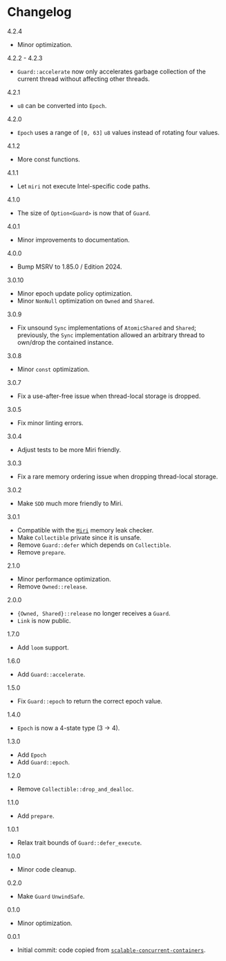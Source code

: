 # Changelog

4.2.4

* Minor optimization.

4.2.2 - 4.2.3

* `Guard::accelerate` now only accelerates garbage collection of the current thread without affecting other threads.

4.2.1

* `u8` can be converted into `Epoch`.

4.2.0

* `Epoch` uses a range of `[0, 63]` `u8` values instead of rotating four values.

4.1.2

* More const functions.

4.1.1

* Let `miri` not execute Intel-specific code paths.

4.1.0

* The size of `Option<Guard>` is now that of `Guard`.

4.0.1

* Minor improvements to documentation.

4.0.0

* Bump MSRV to 1.85.0 / Edition 2024.

3.0.10

* Minor epoch update policy optimization.
* Minor `NonNull` optimization on `Owned` and `Shared`.

3.0.9

* Fix unsound `Sync` implementations of `AtomicShared` and `Shared`; previously, the `Sync` implementation allowed an arbitrary thread to own/drop the contained instance.

3.0.8

* Minor `const` optimization.

3.0.7

* Fix a use-after-free issue when thread-local storage is dropped.

3.0.5

* Fix minor linting errors.

3.0.4

* Adjust tests to be more Miri friendly.

3.0.3

* Fix a rare memory ordering issue when dropping thread-local storage.

3.0.2

* Make `SDD` much more friendly to Miri.

3.0.1

* Compatible with the [`Miri`](https://github.com/rust-lang/miri) memory leak checker.
* Make `Collectible` private since it is unsafe.
* Remove `Guard::defer` which depends on `Collectible`.
* Remove `prepare`.

2.1.0

* Minor performance optimization.
* Remove `Owned::release`.

2.0.0

* `{Owned, Shared}::release` no longer receives a `Guard`.
* `Link` is now public.

1.7.0

* Add `loom` support.

1.6.0

* Add `Guard::accelerate`.

1.5.0

* Fix `Guard::epoch` to return the correct epoch value.

1.4.0

* `Epoch` is now a 4-state type (3 -> 4).

1.3.0

* Add `Epoch`
* Add `Guard::epoch`.

1.2.0

* Remove `Collectible::drop_and_dealloc`.

1.1.0

* Add `prepare`.

1.0.1

* Relax trait bounds of `Guard::defer_execute`.

1.0.0

* Minor code cleanup.

0.2.0

* Make `Guard` `UnwindSafe`.

0.1.0

* Minor optimization.

0.0.1

* Initial commit: code copied from [`scalable-concurrent-containers`](https://github.com/wvwwvwwv/scalable-concurrent-containers).
